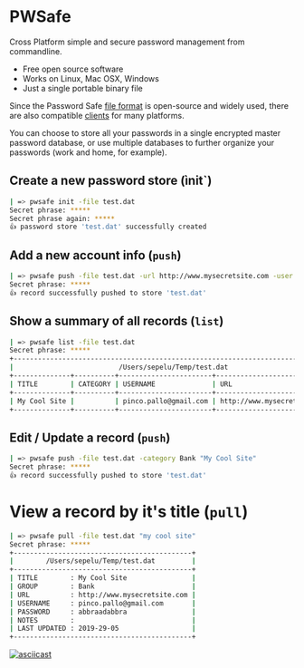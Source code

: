 # PWSafe

Cross Platform simple and secure password management from commandline.

- Free open source software
- Works on Linux, Mac OSX, Windows
- Just a single portable binary file

Since the Password Safe [file format](https://raw.githubusercontent.com/jpvasquez/PasswordSafe/master/docs/formatV3.txt) is open-source and widely used, there are also compatible [clients](https://pwsafe.org/relatedprojects.shtml) for many platforms.

You can choose to store all your passwords in a single encrypted master password database, or use multiple databases to further organize your passwords (work and home, for example).

## Create a new password store (ìnit`)

```bash
| => pwsafe init -file test.dat
Secret phrase: *****
Secret phrase again: ***** 
👍 password store 'test.dat' successfully created
```

## Add a new account info (`push`)

```bash
| => pwsafe push -file test.dat -url http://www.mysecretsite.com -user pinco.pallo@gmail.com -pass abbraadabbra "My Cool Site"
Secret phrase: *****
👍 record successfully pushed to store 'test.dat'
```

## Show a summary of all records (`list`)

```bash
| => pwsafe list -file test.dat
Secret phrase: *****
+-------------------------------------------------------------------------------+
|                          /Users/sepelu/Temp/test.dat                          |
+--------------+----------+-----------------------+-----------------------------+
| TITLE        | CATEGORY | USERNAME              | URL                         |
+--------------+----------+-----------------------+-----------------------------+
| My Cool Site |          | pinco.pallo@gmail.com | http://www.mysecretsite.com |
+--------------+----------+-----------------------+-----------------------------+
```

## Edit / Update a record (`push`)

```bash
| => pwsafe push -file test.dat -category Bank "My Cool Site"
Secret phrase: *****
👍 record successfully pushed to store 'test.dat'
```

# View a record by it's title (`pull`)

```bash
| => pwsafe pull -file test.dat "my cool site"
Secret phrase: *****
+--------------------------------------------+
|        /Users/sepelu/Temp/test.dat         |
+--------------------------------------------+
| TITLE        : My Cool Site                |
| GROUP        : Bank                        |
| URL          : http://www.mysecretsite.com |
| USERNAME     : pinco.pallo@gmail.com       |
| PASSWORD     : abbraadabbra                |
| NOTES        :                             |
| LAST UPDATED : 2019-29-05                  |
+--------------------------------------------+
```

[![asciicast](https://asciinema.org/a/AFgCN5ooodf4l9kxl8O5LKEAd.svg)](https://asciinema.org/a/AFgCN5ooodf4l9kxl8O5LKEAd)

